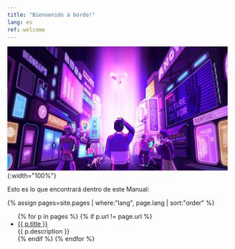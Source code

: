 ```yaml
---
title: "Bienvenido a bordo!"
lang: es
ref: welcome
---
```


![Welcome](../images/welcome.jpg){:width="100%"}

Esto es lo que encontrará dentro de este Manual:

<!--
List all pages in the site which match the language of THIS page, sorted
by their "order" property, excluding THIS page.
 -->
{% assign pages=site.pages | where:"lang", page.lang | sort:"order" %}
<ul>
{% for p in pages %}
    {% if p.url != page.url %}
        <li>
            <a href="{{ p.url }}">{{ p.title }}</a><br/>
            {{ p.description }}
        </li>
    {% endif %}
{% endfor %}
</ul>
